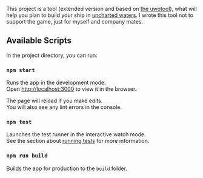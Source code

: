 This project is a tool (extended version and based on [the uwotool](http://www.uwotool.com)), what will help you plan to build your ship in [uncharted waters](https://uwo.papayaplay.com/uwo.do).
I wrote this tool not to support the game, just for myself and company mates.

## Available Scripts

In the project directory, you can run:

### `npm start`

Runs the app in the development mode.<br>
Open [http://localhost:3000](http://localhost:3000) to view it in the browser.

The page will reload if you make edits.<br>
You will also see any lint errors in the console.

### `npm test`

Launches the test runner in the interactive watch mode.<br>
See the section about [running tests](https://facebook.github.io/create-react-app/docs/running-tests) for more information.

### `npm run build`

Builds the app for production to the `build` folder.<br>
